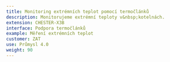 ```yaml
---
title: Monitoring extrémních teplot pomocí termočlánků
description: Monitorujeme extrémní teploty v&nbsp;kotelnách.
extension: CHESTER-X3B
interface: Podpora termočlánků
example: Měření extrémních teplot
customer: ZAT
use: Průmysl 4.0
weight: 90
---
```

